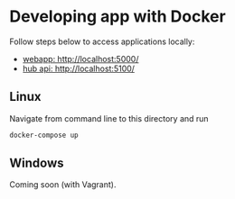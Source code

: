 # Developing app with Docker

Follow steps below to access applications locally:
 * [webapp: http://localhost:5000/](http://localhost:5000/)
 * [hub api: http://localhost:5100/](http://localhost:5100/)

## Linux

Navigate from command line to this directory and run
```bash
docker-compose up
```

## Windows

Coming soon (with Vagrant).
